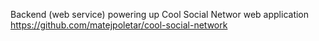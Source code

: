 Backend (web service) powering up Cool Social Networ web application https://github.com/matejpoletar/cool-social-network
